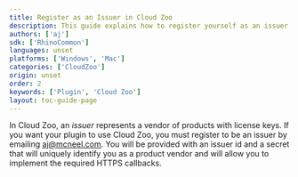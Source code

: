 ```yaml
---
title: Register as an Issuer in Cloud Zoo
description: This guide explains how to register yourself as an issuer in Cloud Zoo
authors: ['aj']
sdk: ['RhinoCommon']
languages: unset
platforms: ['Windows', 'Mac']
categories: ['CloudZoo']
origin: unset
order: 2
keywords: ['Plugin', 'Cloud Zoo']
layout: toc-guide-page
---
```


In Cloud Zoo, an _issuer_ represents a vendor of products with license keys. If you want your plugin to use Cloud Zoo, you must register to be an issuer by emailing [aj@mcneel.com](mailto:aj@mcneel.com). You will be provided with an issuer id and a secret that will uniquely identify you as a product vendor and will allow you to implement the required HTTPS callbacks.